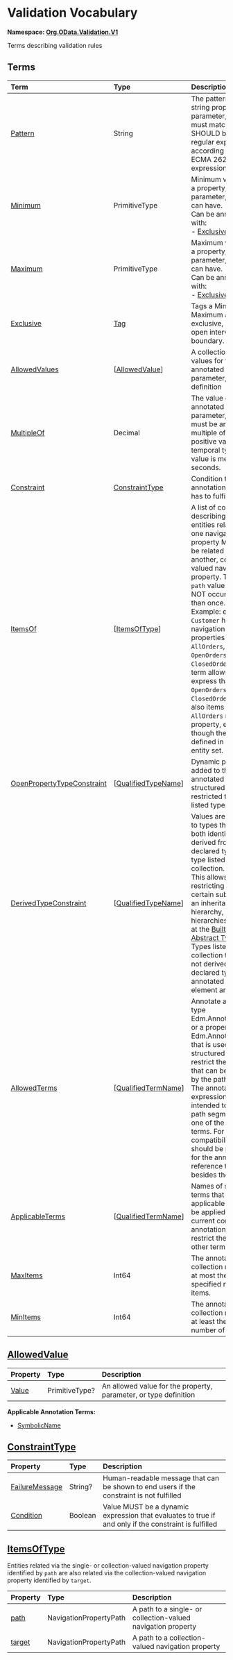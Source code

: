 # Validation Vocabulary
**Namespace: [Org.OData.Validation.V1](Org.OData.Validation.V1.xml)**

Terms describing validation rules


## Terms

Term|Type|Description
:---|:---|:----------
[Pattern](./Org.OData.Validation.V1.xml#L67:~:text=Name="-,Pattern,-")|String|<a name="Pattern"></a>The pattern that a string property, parameter, or term must match. This SHOULD be a valid regular expression, according to the ECMA 262 regular expression dialect.
[Minimum](./Org.OData.Validation.V1.xml#L72:~:text=Name="-,Minimum,-")|PrimitiveType|<a name="Minimum"></a>Minimum value that a property, parameter, or term can have.<br>Can be annotated with:<br>- [Exclusive](#Exclusive)
[Maximum](./Org.OData.Validation.V1.xml#L81:~:text=Name="-,Maximum,-")|PrimitiveType|<a name="Maximum"></a>Maximum value that a property, parameter, or term can have.<br>Can be annotated with:<br>- [Exclusive](#Exclusive)
[Exclusive](./Org.OData.Validation.V1.xml#L90:~:text=Name="-,Exclusive,-")|[Tag](Org.OData.Core.V1.md#Tag)|<a name="Exclusive"></a>Tags a Minimum or Maximum as exclusive, i.e. an open interval boundary.
[AllowedValues](./Org.OData.Validation.V1.xml#L94:~:text=Name="-,AllowedValues,-")|\[[AllowedValue](#AllowedValue)\]|<a name="AllowedValues"></a>A collection of valid values for the annotated property, parameter, or type definition
[MultipleOf](./Org.OData.Validation.V1.xml#L108:~:text=Name="-,MultipleOf,-")|Decimal|<a name="MultipleOf"></a>The value of the annotated property, parameter, or term must be an integer multiple of this positive value. For temporal types, the value is measured in seconds.
[Constraint](./Org.OData.Validation.V1.xml#L112:~:text=Name="-,Constraint,-")|[ConstraintType](#ConstraintType)|<a name="Constraint"></a>Condition that the annotation target has to fulfill
[ItemsOf](./Org.OData.Validation.V1.xml#L125:~:text=Name="-,ItemsOf,-")|\[[ItemsOfType](#ItemsOfType)\]|<a name="ItemsOf"></a>A list of constraints describing that entities related via one navigation property MUST also be related via another, collection-valued navigation property. The same `path` value MUST NOT occur more than once.<br>Example: entity type `Customer` has navigation properties `AllOrders`, `OpenOrders`, and `ClosedOrders`. The term allows to express that items of `OpenOrders` and `ClosedOrders` are also items of the `AllOrders` navigation property, even though they are defined in an `Orders` entity set.
[OpenPropertyTypeConstraint](./Org.OData.Validation.V1.xml#L143:~:text=Name="-,OpenPropertyTypeConstraint,-")|\[[QualifiedTypeName](Org.OData.Core.V1.md#QualifiedTypeName)\]|<a name="OpenPropertyTypeConstraint"></a>Dynamic properties added to the annotated open structured type are restricted to the listed types.
[DerivedTypeConstraint](./Org.OData.Validation.V1.xml#L147:~:text=Name="-,DerivedTypeConstraint,-")|\[[QualifiedTypeName](Org.OData.Core.V1.md#QualifiedTypeName)\]|<a name="DerivedTypeConstraint"></a>Values are restricted to types that are both identical to or derived from the declared type and a type listed in this collection.<br>This allows restricting values to certain sub-trees of an inheritance hierarchy, including hierarchies starting at the [Built-In Abstract Types](https://docs.oasis-open.org/odata/odata-csdl-json/v4.01/odata-csdl-json-v4.01.html#sec_BuiltInAbstractTypes). Types listed in this collection that are not derived from the declared type of the annotated model element are ignored.
[AllowedTerms](./Org.OData.Validation.V1.xml#L152:~:text=Name="-,AllowedTerms,-")|\[[QualifiedTermName](Org.OData.Core.V1.md#QualifiedTermName)\]|<a name="AllowedTerms"></a>Annotate a term of type Edm.AnnotationPath, or a property of type Edm.AnnotationPath that is used within a structured term, to restrict the terms that can be targeted by the path.<br>The annotation path expression is intended to end in a path segment with one of the listed terms. For forward compatibility, clients should be prepared for the annotation to reference terms besides those listed.
[ApplicableTerms](./Org.OData.Validation.V1.xml#L158:~:text=Name="-,ApplicableTerms,-")|\[[QualifiedTermName](Org.OData.Core.V1.md#QualifiedTermName)\]|<a name="ApplicableTerms"></a>Names of specific terms that are applicable and may be applied in the current context. This annotation does not restrict the use of other terms.
[MaxItems](./Org.OData.Validation.V1.xml#L162:~:text=Name="-,MaxItems,-")|Int64|<a name="MaxItems"></a>The annotated collection must have at most the specified number of items.
[MinItems](./Org.OData.Validation.V1.xml#L166:~:text=Name="-,MinItems,-")|Int64|<a name="MinItems"></a>The annotated collection must have at least the specified number of items.

## <a name="AllowedValue"></a>[AllowedValue](./Org.OData.Validation.V1.xml#L97:~:text=Name="-,AllowedValue,-")


Property|Type|Description
:-------|:---|:----------
[Value](./Org.OData.Validation.V1.xml#L103:~:text=Name="-,Value,-")|PrimitiveType?|An allowed value for the property, parameter, or type definition

**Applicable Annotation Terms:**

- [SymbolicName](Org.OData.Core.V1.md#SymbolicName)

## <a name="ConstraintType"></a>[ConstraintType](./Org.OData.Validation.V1.xml#L115:~:text=Name="-,ConstraintType,-")


Property|Type|Description
:-------|:---|:----------
[FailureMessage](./Org.OData.Validation.V1.xml#L116:~:text=Name="-,FailureMessage,-")|String?|Human-readable message that can be shown to end users if the constraint is not fulfilled
[Condition](./Org.OData.Validation.V1.xml#L120:~:text=Name="-,Condition,-")|Boolean|Value MUST be a dynamic expression that evaluates to true if and only if the constraint is fulfilled

## <a name="ItemsOfType"></a>[ItemsOfType](./Org.OData.Validation.V1.xml#L133:~:text=Name="-,ItemsOfType,-")
Entities related via the single- or collection-valued navigation property identified by `path` are also related via the collection-valued navigation property identified by `target`.

Property|Type|Description
:-------|:---|:----------
[path](./Org.OData.Validation.V1.xml#L135:~:text=Name="-,path,-")|NavigationPropertyPath|A path to a single- or collection-valued navigation property
[target](./Org.OData.Validation.V1.xml#L138:~:text=Name="-,target,-")|NavigationPropertyPath|A path to a collection-valued navigation property
